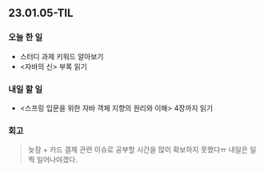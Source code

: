 ## 23.01.05-TIL

### 오늘 한 일
- 스터디 과제 키워드 알아보기
- <자바의 신> 부록 읽기

### 내일 할 일
- <스프링 입문을 위한 자바 객체 지향의 원리와 이해> 4장까지 읽기

### 회고
> 늦잠 + 카드 결제 관련 이슈로 공부할 시간을 많이 확보하지 못했다ㅠ 내일은 일찍 일어나야겠다. 
